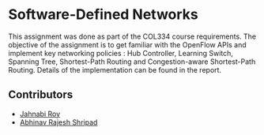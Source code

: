 # Software-Defined Networks

This assignment was done as part of the COL334 course requirements. The objective of the assignment is to get familiar with the OpenFlow APIs and implement key networking policies : Hub Controller, Learning Switch, Spanning Tree, Shortest-Path Routing and Congestion-aware Shortest-Path Routing. Details of the implementation can be found in the report.

## Contributors 

- [Jahnabi Roy](https://github.com/jahnabiroy)
- [Abhinav Rajesh Shripad](https://github.com/33Arsenic75)
